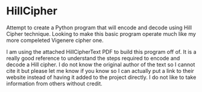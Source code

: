 # HillCipher
Attempt to create a Python program that will encode and decode using Hill Cipher technique. Looking to make this basic program operate much like my more compeleted Vigenere cipher one.

I am using the attached HillCipherText PDF to build this program off of. It is a really good reference to understand the steps required to encode and decode a Hill cipher. I do not know the original author of the text so I cannot cite it but please let me know if you know so I can actually put a link to their website instead of having it added to the project directly. I do not like to take information from others without credit.
